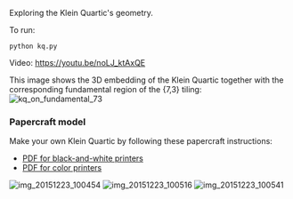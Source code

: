  Exploring the Klein Quartic's geometry.

To run: 

    python kq.py

Video: https://youtu.be/noLJ_ktAxQE

This image shows the 3D embedding of the Klein Quartic together with the corresponding fundamental region of the {7,3} tiling:
![kq_on_fundamental_73](https://cloud.githubusercontent.com/assets/647092/11603274/88411e40-9ad8-11e5-9509-92f51272621f.png)

### Papercraft model ###

Make your own Klein Quartic by following these papercraft instructions:
* [PDF for black-and-white printers](https://github.com/timhutton/klein-quartic/raw/master/papercraft/instructions.pdf)
* [PDF for color printers](https://github.com/timhutton/klein-quartic/raw/master/papercraft/instructions_for_color_printer.pdf)

![img_20151223_100454](https://cloud.githubusercontent.com/assets/647092/12025864/f3761b04-adaa-11e5-9a79-daad33d30248.jpg)
![img_20151223_100516](https://cloud.githubusercontent.com/assets/647092/12025865/f3963632-adaa-11e5-899b-b826f0c8bebd.jpg)
![img_20151223_100541](https://cloud.githubusercontent.com/assets/647092/12025866/f3992284-adaa-11e5-81ae-2ff7ef05b0c6.jpg)
